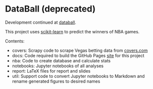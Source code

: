 # DataBall (deprecated)

Development continued at [databall](https://github.com/klane/databall).

This project uses [scikit-learn](http://scikit-learn.org/stable/) to predict the winners of NBA games.

Contents:
- covers: Scrapy code to scrape Vegas betting data from [covers.com](http://covers.com)
- docs: Code required to build the GitHub Pages [site](https://klane.github.io/databall1/) for this project
- nba: Code to create database and calculate stats
- notebooks: Jupyter notebooks of all analyses
- report: LaTeX files for report and slides
- util: Support code to convert Jupyter notebooks to Markdown and rename generated figures to desired names

